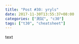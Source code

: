```yaml
---
title: "Post #30: yryls"
date: 2017-11-30T13:55:37+08:00
categories: ["測試", "c30"]
tags: ["t30", "cheatsheet"]
---
```


text

